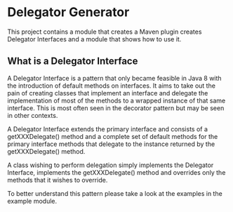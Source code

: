 <h1>Delegator Generator</h1>
This project contains a module that creates a Maven plugin creates Delegator Interfaces and a module that shows how to use it.
<h2>What is a Delegator Interface</h2>
A Delegator Interface is a pattern that only became feasible in Java 8 with the introduction of default methods on interfaces.
It aims to take out the pain of creating classes that implement an interface and delegate the implementation of most of
the methods to a wrapped instance of that same interface. This is most often seen in the decorator pattern but may be seen
in other contexts.

A Delegator Interface extends the primary interface and consists of a getXXXDelegate() method and a complete set of
default methods for the primary interface methods that delegate to the instance returned by the getXXXDelegate() method.

A class wishing to perform delegation simply implements the Delegator Interface, implements the getXXXDelegate() method
and overrides only the methods that it wishes to override.

To better understand this pattern please take a look at the examples in the example module.   